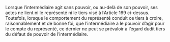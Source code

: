 Lorsque l’intermédiaire agit sans pouvoir, ou au-delà de son pouvoir, ses actes ne
lient ni le représenté ni le tiers visé à l’Article 169 ci-dessus.
Toutefois, lorsque le comportement du représenté conduit ce tiers à croire, raisonnablement et
de bonne foi, que l’intermédiaire a le pouvoir d’agir pour le compte du représenté, ce dernier
ne peut se prévaloir à l’égard dudit tiers du défaut de pouvoir de l’intermédiaire.